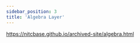 ```yaml
---
sidebar_position: 3
title: 'Algebra Layer'
---
```

https://nitcbase.github.io/archived-site/algebra.html